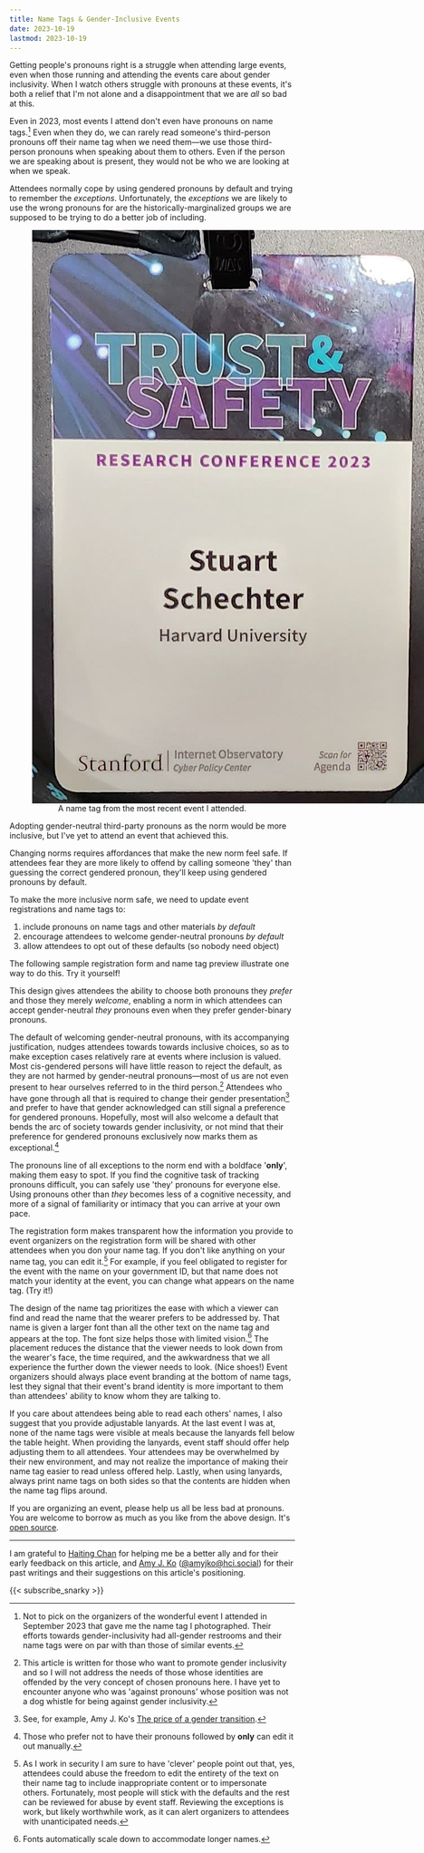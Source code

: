 ```yaml
---
title: Name Tags & Gender-Inclusive Events
date: 2023-10-19
lastmod: 2023-10-19
---
```


Getting people's pronouns right is a struggle when attending large events, even when those running and attending the events care about gender inclusivity. When I watch others struggle with pronouns at these events, it's both a relief that I'm not alone and a disappointment that we are *all* so bad at this.

Even in 2023, most events I attend don't even have pronouns on name tags.[^not-to-blame] Even when they do, we can rarely read someone's third-person pronouns off their name tag when we need them—we use those third-person pronouns when speaking about them to others. Even if the person we are speaking about is present, they would not be who we are looking at when we speak.

Attendees normally cope by using gendered pronouns by default and trying to remember the *exceptions*. Unfortunately, the *exceptions* we are likely to use the wrong pronouns for are the historically-marginalized groups we are supposed to be trying to do a better job of including.

<figure style="display: flex; flex-direction: column; align-items: center;">
<img src="./TSNameTag.jpg" style="max-width: min(80vw,30vh); display: block; margin-left: auto; margin-right: auto;" alt="A name tag with the conference logo taking up the top half, then the author's first name (Stuart) on one small line, the family name on the next line (Schechter), and institution (Harvard) on the third line. At the bottom is another branding logo."/>
<caption>A name tag from the most recent event I attended.</caption>
</figure>


Adopting gender-neutral third-party pronouns as the norm would be more inclusive, but I've yet to attend an event that achieved this.

Changing norms requires affordances that make the new norm feel safe. If attendees fear they are more likely to offend by calling someone 'they' than guessing the correct gendered pronoun, they'll keep using gendered pronouns by default.

To make the more inclusive norm safe, we need to update event registrations and name tags to:
1. include pronouns on name tags and other materials *by default*
2. encourage attendees to welcome gender-neutral pronouns *by default*
3. allow attendees to opt out of these defaults (so nobody need object)

The following sample registration form and name tag preview illustrate one way to do this. Try it yourself!

<link rel="stylesheet" href="./registration-form.css">
<div data-registration-form-here="true" class="registration-and-name-tag-container"></div>
<script src="./registration-pronouns.js"></script>

This design gives attendees the ability to choose both pronouns they *prefer* and those they merely *welcome*, enabling a norm in which attendees can accept gender-neutral *they* pronouns even when they prefer gender-binary pronouns.

The default of welcoming gender-neutral pronouns, with its accompanying justification, nudges attendees towards towards inclusive choices, so as to make exception cases relatively rare at events where inclusion is valued. Most cis-gendered persons will have little reason to reject the default, as they are not harmed by gender-neutral pronouns—most of us are not even present to hear ourselves referred to in the third person.[^offended] Attendees who have gone through all that is required to change their gender presentation[^cost-to-change-genders] and prefer to have that gender acknowledged can still signal a preference for gendered pronouns. Hopefully, most will also welcome a default that bends the arc of society towards gender inclusivity, or not mind that their preference for gendered pronouns exclusively now marks them as exceptional.[^edit-out-only]

The pronouns line of all exceptions to the norm end with a boldface '**only**', making them easy to spot. If you find the cognitive task of tracking pronouns difficult, you can safely use 'they' pronouns for everyone else. Using pronouns other than *they* becomes less of a cognitive necessity, and more of a signal of familiarity or intimacy that you can arrive at your own pace.

The registration form makes transparent how the information you provide to event organizers on the registration form will be shared with other attendees when you don your name tag. If you don't like anything on your name tag, you can edit it.[^name-tag-abuse] For example, if you feel obligated to register for the event with the name on your government ID, but that name does not match your identity at the event, you can change what appears on the name tag. (Try it!)

The design of the name tag prioritizes the ease with which a viewer can find and read the name that the wearer prefers to be addressed by. That name is given a larger font than all the other text on the name tag and appears at the top. The font size helps those with limited vision.[^scales-down] The placement reduces the distance that the viewer needs to look down from the wearer's face, the time required, and the awkwardness that we all experience the further down the viewer needs to look. (Nice shoes!) Event organizers should always place event branding at the bottom of name tags, lest they signal that their event's brand identity is more important to them than attendees' ability to know whom they are talking to.

If you care about attendees being able to read each others' names, I also suggest that you provide adjustable lanyards. At the last event I was at, none of the name tags were visible at meals because the lanyards fell below the table height. When providing the lanyards, event staff should offer help adjusting them to all attendees. Your attendees may be overwhelmed by their new environment, and may not realize the importance of making their name tag easier to read unless offered help. Lastly, when using lanyards, always print name tags on both sides so that the contents are hidden when the name tag flips around.

If you are organizing an event, please help us all be less bad at pronouns. You are welcome to borrow as much as you like from the above design. It's [open source](https://github.com/UppaJung/registration-pronouns).

---

I am grateful to [Haiting Chan](https://www.linkedin.com/in/haitingchan/) for helping me be a better ally and for their early feedback on this article, and [Amy J. Ko](https://amyjko.phd/) ([@amyjko@hci.social](https://hci.social/@amyjko)) for their past writings and their suggestions on this article's positioning.

{{< subscribe_snarky >}}

[^not-to-blame]: Not to pick on the organizers of the wonderful event I attended in September 2023 that gave me the name tag I photographed. Their efforts towards gender-inclusivity had all-gender restrooms and their name tags were on par with than those of similar events.

[^cost-to-change-genders]: See, for example, Amy J. Ko's [The price of a gender transition](https://amyjko.medium.com/the-price-of-a-gender-transition-ab9d9f04c360).


[^offended]: This article is written for those who want to promote gender inclusivity and so I will not address the needs of those whose identities are offended by the very concept of chosen pronouns here. I have yet to encounter anyone who was 'against pronouns' whose position was not a dog whistle for being against gender inclusivity.

[^edit-out-only]: Those who prefer not to have their pronouns followed by **only** can edit it out manually.

[^name-tag-abuse]: As I work in security I am sure to have 'clever' people point out that, yes, attendees could abuse the freedom to edit the entirety of the text on their name tag to include inappropriate content or to impersonate others. Fortunately, most people will stick with the defaults and the rest can be reviewed for abuse by event staff. Reviewing the exceptions is work, but likely worthwhile work, as it can alert organizers to attendees with unanticipated needs.

[^scales-down]: Fonts automatically scale down to accommodate longer names.
